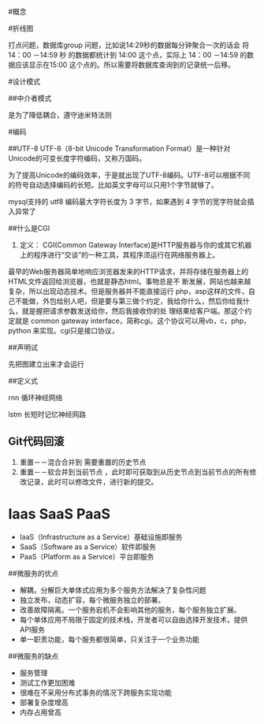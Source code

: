 #概念

#折线图

打点问题，数据库group 问题，比如说14:29秒的数据每分钟聚合一次的话会 将 14：00 －14:59 秒 的数据都统计到 14:00 这个点，实际上  14：00 －14:59  的数据应该显示在15:00 这个点的。所以需要将数据库查询到的记录统一后移。



#设计模式

##中介者模式

是为了降低耦合，遵守迪米特法则



#编码

##UTF-8
UTF-8（8-bit Unicode Transformation Format）是一种针对Unicode的可变长度字符编码，又称万国码。

 为了提高Unicode的编码效率，于是就出现了UTF-8编码。UTF-8可以根据不同的符号自动选择编码的长短。比如英文字母可以只用1个字节就够了。

 mysql支持的 utf8 编码最大字符长度为 3 字节，如果遇到 4 字节的宽字符就会插入异常了




##什么是CGI
1. 定义：
CGI(Common Gateway Interface)是HTTP服务器与你的或其它机器
上的程序进行“交谈”的一种工具，其程序须运行在网络服务器上。

最早的Web服务器简单地响应浏览器发来的HTTP请求，并将存储在服务器上的HTML文件返回给浏览器，也就是静态html。事物总是不 断发展，网站也越来越复杂，所以出现动态技术。但是服务器并不能直接运行 php，asp这样的文件，自己不能做，外包给别人吧，但是要与第三做个约定，我给你什么，然后你给我什么，就是握把请求参数发送给你，然后我接收你的处 理结果给客户端。那这个约定就是 common gateway interface，简称cgi。这个协议可以用vb，c，php，python 来实现。cgi只是接口协议，

##声明试

先把图建立出来才会运行


##定义式

rnn 循环神经网络

lstm  长短时记忆神经网路


## Git代码回滚
1. 重置－－混合合并到 需要重置的历史节点
2. 重置－－软合并到当前节点 ，此时即可获取到从历史节点到当前节点的所有修改记录，此时可以修改文件，进行新的提交。

# Iaas SaaS PaaS
* IaaS（Infrastructure as a Service）基础设施即服务
* SaaS（Software as a Service）软件即服务
* PaaS（Platform as a Service）平台即服务

##微服务的优点
* 解耦，分解巨大单体式应用为多个服务方法解决了复杂性问题
* 独立发布，动态扩容，每个微服务独立的部署。
* 改善故障隔离。一个服务宕机不会影响其他的服务，每个服务独立扩展。
* 每个单体应用不局限于固定的技术栈，开发者可以自由选择开发技术，提供API服务
* 单一职责功能，每个服务都很简单，只关注于一个业务功能

##微服务的缺点
* 服务管理
* 测试工作更加困难
* 很难在不采用分布式事务的情况下跨服务实现功能
* 部署复杂度增高
* 内存占用曾高

